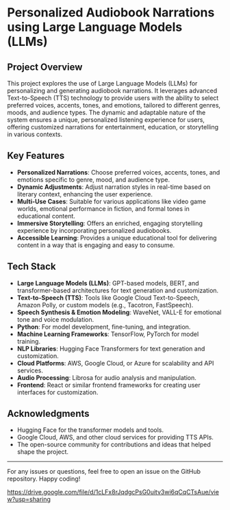 # Personalized Audiobook Narrations using Large Language Models (LLMs)

## Project Overview
This project explores the use of Large Language Models (LLMs) for personalizing and generating audiobook narrations. It leverages advanced Text-to-Speech (TTS) technology to provide users with the ability to select preferred voices, accents, tones, and emotions, tailored to different genres, moods, and audience types. The dynamic and adaptable nature of the system ensures a unique, personalized listening experience for users, offering customized narrations for entertainment, education, or storytelling in various contexts.

## Key Features
- **Personalized Narrations**: Choose preferred voices, accents, tones, and emotions specific to genre, mood, and audience type.
- **Dynamic Adjustments**: Adjust narration styles in real-time based on literary context, enhancing the user experience.
- **Multi-Use Cases**: Suitable for various applications like video game worlds, emotional performance in fiction, and formal tones in educational content.
- **Immersive Storytelling**: Offers an enriched, engaging storytelling experience by incorporating personalized audiobooks.
- **Accessible Learning**: Provides a unique educational tool for delivering content in a way that is engaging and easy to consume.

## Tech Stack
- **Large Language Models (LLMs)**: GPT-based models, BERT, and transformer-based architectures for text generation and customization.
- **Text-to-Speech (TTS)**: Tools like Google Cloud Text-to-Speech, Amazon Polly, or custom models (e.g., Tacotron, FastSpeech).
- **Speech Synthesis & Emotion Modeling**: WaveNet, VALL-E for emotional tone and voice modulation.
- **Python**: For model development, fine-tuning, and integration.
- **Machine Learning Frameworks**: TensorFlow, PyTorch for model training.
- **NLP Libraries**: Hugging Face Transformers for text generation and customization.
- **Cloud Platforms**: AWS, Google Cloud, or Azure for scalability and API services.
- **Audio Processing**: Librosa for audio analysis and manipulation.
- **Frontend**: React or similar frontend frameworks for creating user interfaces for customization.

## Acknowledgments
- Hugging Face for the transformer models and tools.
- Google Cloud, AWS, and other cloud services for providing TTS APIs.
- The open-source community for contributions and ideas that helped shape the project.
---

For any issues or questions, feel free to open an issue on the GitHub repository. Happy coding!

https://drive.google.com/file/d/1cLFx8rJqdgcPsG0uitv3wi6qCqCTsAue/view?usp=sharing
